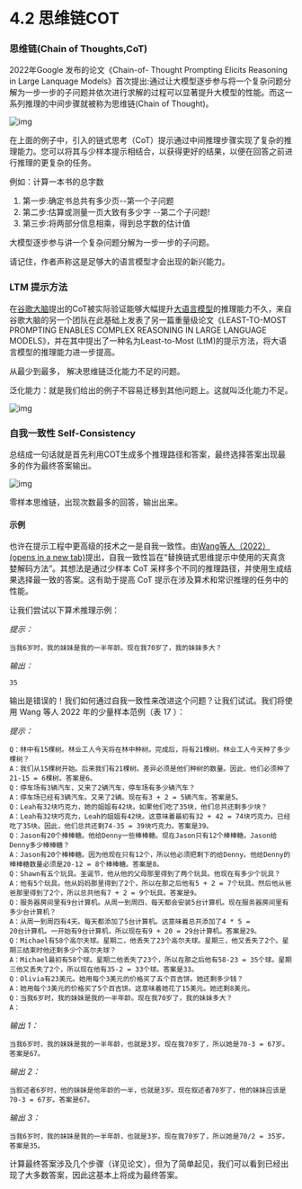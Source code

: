 # 4.2 思维链COT

### 思维链(Chain of Thoughts,CoT)

2022年Google 发布的论文《Chain-of- Thought Prompting Elicits Reasoning in Large Lanquage Models》首次提出:通过让大模型逐步参与将一个复杂问题分解为一步一步的子问题并依次进行求解的过程可以显著提升大模型的性能。而这一系列推理的中间步骤就被称为思维链(Chain of Thought)。

![img](https://pic4.zhimg.com/80/v2-ca642998e37328be1cb9c130ab46716d_1440w.webp)

在上面的例子中，引入的链式思考（CoT）提示通过中间推理步骤实现了复杂的推理能力。您可以将其与少样本提示相结合，以获得更好的结果，以便在回答之前进行推理的更复杂的任务。

例如：计算一本书的总字数

1. 第一步:确定书总共有多少页--第一个子问题
2. 第二步:估算或测量一页大致有多少字 --第二个子问题!
3. 第三步:将两部分信息相乘，得到总字数的估计值

大模型逐步参与讲一个复杂问题分解为一步一步的子问题。

请记住，作者声称这是足够大的语言模型才会出现的新兴能力。

### LTM 提示方法

在[谷歌大脑](https://zhida.zhihu.com/search?content_id=246856288&content_type=Article&match_order=1&q=谷歌大脑&zhida_source=entity)提出的CoT被实际验证能够大幅提升[大语言模型](https://zhida.zhihu.com/search?content_id=246856288&content_type=Article&match_order=1&q=大语言模型&zhida_source=entity)的推理能力不久，来自谷歌大脑的另一个团队在此基础上发表了另一篇重量级论文《LEAST-TO-MOST PROMPTING ENABLES COMPLEX REASONING IN LARGE LANGUAGE MODELS》，并在其中提出了一种名为Least-to-Most (LtM)的提示方法，将大语言模型的推理能力进一步提高。

从最少到最多， 解决思维链泛化能力不足的问题。

泛化能力：就是我们给出的例子不容易迁移到其他问题上。这就叫泛化能力不足。

![img](https://pic2.zhimg.com/80/v2-165488426fafcdb07fa41bfe1e302a7f_1440w.webp)

### 自我一致性 Self-Consistency

总结成一句话就是首先利用COT生成多个推理路径和答案，最终选择答案出现最多的作为最终答案输出。

![img](https://picx.zhimg.com/80/v2-a8af18c85ba32c1bf849a2a3d245a32f_1440w.webp)

零样本思维链，出现次数最多的回答，输出出来。

#### 示例

也许在提示工程中更高级的技术之一是自我一致性。由[Wang等人（2022）(opens in a new tab)](https://link.zhihu.com/?target=https%3A//arxiv.org/pdf/2203.11171.pdf)提出，自我一致性旨在“替换链式思维提示中使用的天真贪婪解码方法”。其想法是通过少样本 CoT 采样多个不同的推理路径，并使用生成结果选择最一致的答案。这有助于提高 CoT 提示在涉及算术和常识推理的任务中的性能。

让我们尝试以下算术推理示例：

*提示：*

```text
当我6岁时，我的妹妹是我的一半年龄。现在我70岁了，我的妹妹多大？
```

*输出：*

```text
35
```

输出是错误的！我们如何通过自我一致性来改进这个问题？让我们试试。我们将使用 Wang 等人 2022 年的少量样本范例（表 17 ）：

*提示：*

```text
Q：林中有15棵树。林业工人今天将在林中种树。完成后，将有21棵树。林业工人今天种了多少棵树？
A：我们从15棵树开始。后来我们有21棵树。差异必须是他们种树的数量。因此，他们必须种了21-15 = 6棵树。答案是6。
Q：停车场有3辆汽车，又来了2辆汽车，停车场有多少辆汽车？
A：停车场已经有3辆汽车。又来了2辆。现在有3 + 2 = 5辆汽车。答案是5。
Q：Leah有32块巧克力，她的姐姐有42块。如果他们吃了35块，他们总共还剩多少块？
A：Leah有32块巧克力，Leah的姐姐有42块。这意味着最初有32 + 42 = 74块巧克力。已经吃了35块。因此，他们总共还剩74-35 = 39块巧克力。答案是39。
Q：Jason有20个棒棒糖。他给Denny一些棒棒糖。现在Jason只有12个棒棒糖。Jason给Denny多少棒棒糖？
A：Jason有20个棒棒糖。因为他现在只有12个，所以他必须把剩下的给Denny。他给Denny的棒棒糖数量必须是20-12 = 8个棒棒糖。答案是8。
Q：Shawn有五个玩具。圣诞节，他从他的父母那里得到了两个玩具。他现在有多少个玩具？
A：他有5个玩具。他从妈妈那里得到了2个，所以在那之后他有5 + 2 = 7个玩具。然后他从爸爸那里得到了2个，所以总共他有7 + 2 = 9个玩具。答案是9。
Q：服务器房间里有9台计算机。从周一到周四，每天都会安装5台计算机。现在服务器房间里有多少台计算机？
A：从周一到周四有4天。每天都添加了5台计算机。这意味着总共添加了4 * 5 =
20台计算机。一开始有9台计算机，所以现在有9 + 20 = 29台计算机。答案是29。
Q：Michael有58个高尔夫球。星期二，他丢失了23个高尔夫球。星期三，他又丢失了2个。星期三结束时他还剩多少个高尔夫球？
A：Michael最初有58个球。星期二他丢失了23个，所以在那之后他有58-23 = 35个球。星期三他又丢失了2个，所以现在他有35-2 = 33个球。答案是33。
Q：Olivia有23美元。她用每个3美元的价格买了五个百吉饼。她还剩多少钱？
A：她用每个3美元的价格买了5个百吉饼。这意味着她花了15美元。她还剩8美元。
Q：当我6岁时，我的妹妹是我的一半年龄。现在我70岁了，我的妹妹多大？
A：
```

*输出 1：*

```text
当我6岁时，我的妹妹是我的一半年龄，也就是3岁。现在我70岁了，所以她是70-3 = 67岁。答案是67。
```

*输出 2：*

```text
当叙述者6岁时，他的妹妹是他年龄的一半，也就是3岁。现在叙述者70岁了，他的妹妹应该是70-3 = 67岁。答案是67。
```

*输出 3：*

```text
当我6岁时，我的妹妹是我的一半年龄，也就是3岁。现在我70岁了，所以她是70/2 = 35岁。答案是35。
```

计算最终答案涉及几个步骤（详见论文），但为了简单起见，我们可以看到已经出现了大多数答案，因此这基本上将成为最终答案。
